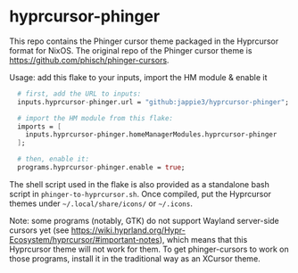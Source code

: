 # hyprcursor-phinger

This repo contains the Phinger cursor theme packaged in the Hyprcursor format for NixOS. The original repo of the Phinger cursor theme is https://github.com/phisch/phinger-cursors.

Usage: add this flake to your inputs, import the HM module & enable it

```nix
  # first, add the URL to inputs:
  inputs.hyprcursor-phinger.url = "github:jappie3/hyprcursor-phinger";

  # import the HM module from this flake:
  imports = [
    inputs.hyprcursor-phinger.homeManagerModules.hyprcursor-phinger
  ];

  # then, enable it:
  programs.hyprcursor-phinger.enable = true;
```

The shell script used in the flake is also provided as a standalone bash script in `phinger-to-hyprcursor.sh`. Once compiled, put the Hyprcursor themes under `~/.local/share/icons/` or `~/.icons`.

Note: some programs (notably, GTK) do not support Wayland server-side cursors yet (see https://wiki.hyprland.org/Hypr-Ecosystem/hyprcursor/#important-notes), which means that this Hyprcursor theme will not work for them. To get phinger-cursors to work on those programs, install it in the traditional way as an XCursor theme.

